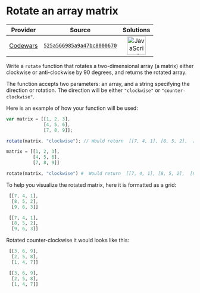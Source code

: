 [_metadata_:generated]: - "true"

# Rotate an array matrix

<!-- INFO TABLE BEGIN -->

| Provider                                        | Source                                                                               | Solutions                                                                                                                                                    |
| :---------------------------------------------: | :----------------------------------------------------------------------------------: | :----------------------------------------------------------------------------------------------------------------------------------------------------------: |
| [Codewars](../../../docs/providers/Codewars.md) | [`525a566985a9a47bc8000670`](https://www.codewars.com/kata/525a566985a9a47bc8000670) | [<img src="https://res.cloudinary.com/rascaltwo/image/upload/v1631924076/javascript_ehszr7.svg" alt="JavaScript" title="JavaScript" width="50" />](solve.js) |

<!-- INFO TABLE END -->

Write a `rotate` function that rotates a two-dimensional array (a matrix)  either clockwise or anti-clockwise by 90 degrees, and  returns the rotated array.

The function accepts two parameters: an array, and a string specifying the direction or rotation. The direction will be either `"clockwise"` or `"counter-clockwise"`.

Here is an example of how your function will be used:

```javascript
var matrix = [[1, 2, 3],
              [4, 5, 6],
              [7, 8, 9]];

rotate(matrix, "clockwise"); // Would return  [[7, 4, 1], [8, 5, 2],  [9, 6, 3]]
```
```python
matrix = [[1, 2, 3],
          [4, 5, 6],
          [7, 8, 9]]

rotate(matrix, "clockwise") #  Would return  [[7, 4, 1], [8, 5, 2],  [9, 6, 3]]
```
To help you visualize the rotated matrix, here it is formatted as a grid:

```javascript
 [[7, 4, 1],
  [8, 5, 2],
  [9, 6, 3]]
```
```python
 [[7, 4, 1],
  [8, 5, 2],
  [9, 6, 3]]
```
Rotated counter-clockwise it would looks like this:

```javascript
 [[3, 6, 9],
  [2, 5, 8],
  [1, 4, 7]]
```
```python
 [[3, 6, 9],
  [2, 5, 8],
  [1, 4, 7]]
```
